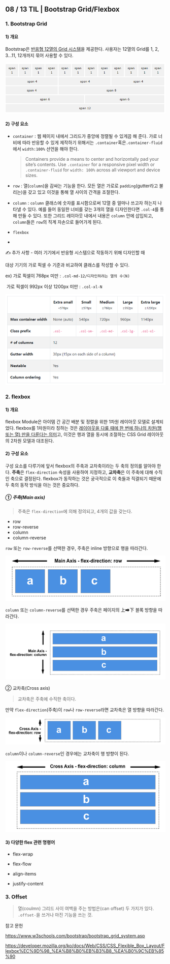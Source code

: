 ## 08 / 13 TIL | Bootstrap Grid/Flexbox

### 1. Bootstrap Grid

#### 1) 개요

 Bootstrap은 <u>반응형 12열의 Grid 시스템</u>을 제공한다. 사용자는 12열의 Grid를 1, 2, 3…11, 12개까지 묶어 사용할 수 있다.

![](0813_TIL.assets/image-20200814001140384.png)



#### 2) 구성 요소

- `container` : 웹 페이지 내에서 그리드가 중앙에 정렬될 수 있게끔 해 준다. 가로 너비에 따라 반응할 수 있게 제작하기 위해서는 `.container`혹은`.container-fluid`에서 `width:100%` 선언을 해야 한다.

  > Containers provide a means to center and horizontally pad your site’s contents. Use `.container` for a responsive pixel width or `.container-fluid` for `width: 100%` across all viewport and device sizes.

- `row` : 열(`column`)을 감싸는 기능을 한다. 모든 열은 가로로 `padding`(gutter라고 불리는)을 갖고 있고 이것을 통해 열 사이의 간격을 조절한다.

- `column` : `column` 클래스에 숫자를 표시함으로써 12열 중 얼마나 쓰고자 하는지 나타낼 수 있다. 예를 들어 동일한 너비를 갖는 3개의 열을 디자인한다면 `.col-4`를 통해 만들 수 있다. 또한 그리드 레이아웃 내에서 내용은 `column` 안에 삽입되고, `column`들은 `row`의 직계 자손으로 들어가게 된다.

- `flexbox`

- 

✍ 추가 사항 - 여러 기기에서 반응형 시스템으로 작동하기 위해 디자인할 때

대상 기기의 가로 픽셀 수 기준과 비교하여 클래스를 작성할 수 있다.

ex) 가로 픽셀이 768px 미만 : `.col-md-12/디자인하려는 열의 수(N)`

​	  가로 픽셀이 992px 이상 1200px 미만 : `.col-xl-N`

![](0813_TIL.assets/image-20200814003407630.png)



### 2. flexbox

#### 1) 개요 

flexbox Module은 아이템 간 공간 배분 및 정렬을 위한 1차원 레이아웃 모델로 설계되었다. flexbox를 1차원이라 칭하는 것은 <u>레이아웃을 다룰 때에 한 번에 하나의 차원(행 또는 열) 만을 다룬다는 의미</u>고, 이것은 행과 열을 동시에 조절하는 CSS Grid 레이아웃의 2차원 모델과 대조된다.

#### 2) 구성 요소

구성 요소를 다루기에 앞서 flexbox의 주축과 교차축이라는 두 축의 정의를 알아야 한다. **주축**은 `flex-direction` 속성을 사용하여 지정하고, **교차축**은 이 주축에 대해 수직인 축으로 결정된다. flexbox가 동작하는 것은 궁극적으로 이 축들과 직결되기 때문에 두 축의 동작 방식을 아는 것은 중요하다. 

##### ① 주축(Main axis)

> 주축은 `flex-direction`에 의해 정의되고, 4개의 값을 갖는다.

- row
- row-reverse
- column
- column-reverse

`row` 또는 `row-reverse`를 선택한 경우, 주축은 inline 방향으로 행을 따라간다.

![image-20200814005614052](0813_TIL.assets/image-20200814005614052.png)

`column` 또는 `column-reverse`를 선택한 경우 주축은 페이지의 上➡下 블록 방향을 따라간다.

![](0813_TIL.assets/image-20200814005843406.png)

② 교차축(Cross axis)

> 교차축은 주축에 수직한 축이다.



만약 `flex-direction`(주축)이 `row`나 `row-reverse`라면 교차축은 열 방향을 따라간다.

![](0813_TIL.assets/image-20200814010038351.png)

`column`이나 `column-reverse`인 경우에는 교차축이 행 방향이 된다.

![](0813_TIL.assets/image-20200814010108284.png)

#### 3) 다양한 flex 관련 명령어

- flex-wrap
- flex-flow

- align-items

- justify-content



### 3. Offset

> 열(coulmn) 그리드 사이 여백을 주는 방법은(can offset) 두 가지가 있다. `.offset-`을 쓰거나 마진 기능을 쓰는 것.



















참고 문헌

https://www.w3schools.com/bootstrap/bootstrap_grid_system.asp

https://developer.mozilla.org/ko/docs/Web/CSS/CSS_Flexible_Box_Layout/Flexbox%EC%9D%98_%EA%B8%B0%EB%B3%B8_%EA%B0%9C%EB%85%90



